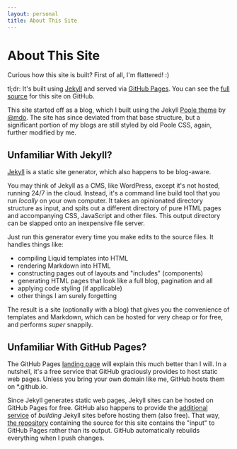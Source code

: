 ```yaml
---
layout: personal
title: About This Site
---
```


# About This Site

Curious how this site is built? First of all, I'm flattered! :)

tl;dr: It's built using [Jekyll](https://jekyllrb.com) and served via [GitHub Pages](https://pages.github.com). You can see the [full source](https://github.com/Antrikshy/antrikshy.github.io) for this site on GitHub.

This site started off as a blog, which I built using the Jekyll [Poole theme](http://getpoole.com/) by [@mdo](https://twitter.com/mdo). The site has since deviated from that base structure, but a significant portion of my blogs are still styled by old Poole CSS, again, further modified by me.

## Unfamiliar With Jekyll?

[Jekyll](https://jekyllrb.com) is a static site generator, which also happens to be blog-aware.

You may think of Jekyll as a CMS, like WordPress, except it's not hosted, running 24/7 in the cloud. Instead, it's a command line build tool that you run *locally* on your own computer. It takes an opinionated directory structure as input, and spits out a different directory of pure HTML pages and accompanying CSS, JavaScript and other files. This output directory can be slapped onto an inexpensive file server.

Just run this generator every time you make edits to the source files. It handles things like:

* compiling Liquid templates into HTML
* rendering Markdown into HTML
* constructing pages out of layouts and "includes" (components)
* generating HTML pages that look like a full blog, pagination and all
* applying code styling (if applicable)
* other things I am surely forgetting

The result is a site (optionally with a blog) that gives you the convenience of templates and Markdown, which can be hosted for very cheap or for free, and performs *super* snappily.

## Unfamiliar With GitHub Pages?

The GitHub Pages [landing page](https://pages.github.com) will explain this much better than I will. In a nutshell, it's a free service that GitHub graciously provides to host static web pages. Unless you bring your own domain like me, GitHub hosts them on \*.github.io.

Since Jekyll generates static web pages, Jekyll sites can be hosted on GitHub Pages for free. GitHub also happens to provide the [additional service](https://docs.github.com/en/github/working-with-github-pages/setting-up-a-github-pages-site-with-jekyll) of *building* Jekyll sites before hosting them (also free). That way, [the repository](https://github.com/Antrikshy/antrikshy.github.io) containing the source for this site contains the "input" to GitHub Pages rather than its output. GitHub automatically rebuilds everything when I push changes.